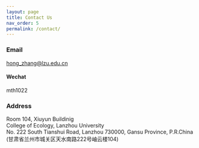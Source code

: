 ```yaml
---
layout: page
title: Contact Us 
nav_order: 5
permalink: /contact/
---
```


### Email
hong_zhang@lzu.edu.cn

#### Wechat

mth1022

### Address
Room 104, Xiuyun Buildinig<br/>
College of Ecology, Lanzhou University<br/>
No. 222 South Tianshui Road, Lanzhou 730000, Gansu Province, P.R.China<br/>
(甘肃省兰州市城关区天水南路222号岫云楼104)
